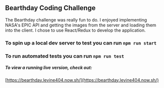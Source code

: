 ## Bearthday Coding Challenge

The Bearthday challenge was really fun to do. I enjoyed implementing NASA's EPIC API and getting the images from the server and loading them into the client.  I chose to use React/Redux to develop the application.
  
### To spin up a local dev server to test you can run `npm run start`

### To run automated tests you can run `npm run test`

##### To view a running live version, check out:
[https://bearthday.levine404.now.sh/](https://bearthday.levine404.now.sh/)